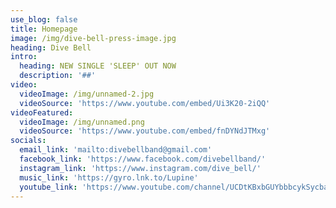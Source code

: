 ```yaml
---
use_blog: false
title: Homepage
image: /img/dive-bell-press-image.jpg
heading: Dive Bell
intro:
  heading: NEW SINGLE 'SLEEP' OUT NOW
  description: '##'
video:
  videoImage: /img/unnamed-2.jpg
  videoSource: 'https://www.youtube.com/embed/Ui3K20-2iQQ'
videoFeatured:
  videoImage: /img/unnamed.png
  videoSource: 'https://www.youtube.com/embed/fnDYNdJTMxg'
socials:
  email_link: 'mailto:divebellband@gmail.com'
  facebook_link: 'https://www.facebook.com/divebellband/'
  instagram_link: 'https://www.instagram.com/dive_bell/'
  music_link: 'https://gyro.lnk.to/Lupine'
  youtube_link: 'https://www.youtube.com/channel/UCDtKBxbGUYbbbcykSycbayA'
---
```



